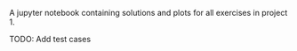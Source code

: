 A jupyter notebook containing solutions and plots for all exercises in project 1.

TODO: Add test cases
